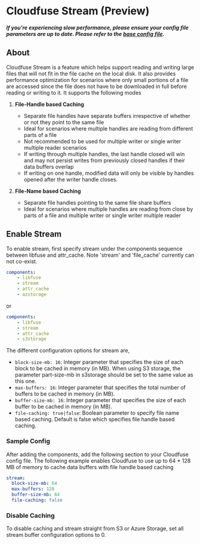 # Cloudfuse Stream (Preview)

_**If you're experiencing slow performance, please ensure your config file parameters are up to date. Please refer to
the [base config file](setup/baseConfig.yaml).**_

## About

Cloudfuse Stream is a feature which helps support reading and writing large files that will not fit in the file cache on
the local disk. It also provides performance optimization for scenarios where only small portions of a file are accessed
since the file does not have to be downloaded in full before reading or writing to it. It supports the following modes

1. **File-Handle based Caching**
    - Separate file handles have separate buffers irrespective of whether or not they point to the same file
    - Ideal for scenarios where multiple handles are reading from different parts of a file
    - Not recommended to be used for multiple writer or single writer multiple reader scenarios
    - If writing through multiple handles, the last handle closed will win and may not persist writes from previously
      closed handles if their data buffers overlap
    - If writing on one handle, modified data will only be visible by handles opened after the writer handle closes.

2. **File-Name based Caching**
    - Separate file handles pointing to the same file share buffers
    - Ideal for scenarios where multiple handles are reading from close by parts of a file and multiple writer or single
      writer multiple reader

## Enable Stream

To enable stream, first specify stream under the components sequence between libfuse and attr_cache. Note 'stream' and
'file_cache' currently can not co-exist.

```yaml
components:
    - libfuse
    - stream
    - attr_cache
    - azstorage
```

or

```yaml
components:
    - libfuse
    - stream
    - attr_cache
    - s3storage
```

The different configuration options for stream are,

- `block-size-mb: 16`: Integer parameter that specifies the size of each block to be cached in memory (in MB). When
  using S3 storage, the parameter part-size-mb in s3storage should be set to the same value as this one.
- `max-buffers: 16`: Integer parameter that specifies the total number of buffers to be cached in memory (in MB).
- `buffer-size-mb: 16`: Integer parameter that specifies the size of each buffer to be cached in memory (in MB).
- `file-caching: true|false`: Boolean parameter to specify file name based caching. Default is false which specifies
  file handle based caching.

### Sample Config

After adding the components, add the following section to your Cloudfuse config file. The following example enables
Cloudfuse to use up to 64 * 128 MB of memory to cache data buffers with file handle based caching

```yaml
stream:
  block-size-mb: 64
  max-buffers: 128
  buffer-size-mb: 64
  file-caching: false
```

### Disable Caching

To disable caching and stream straight from S3 or Azure Storage, set all stream buffer configuration options to 0.
